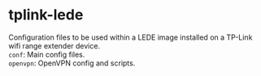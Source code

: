 # tplink-lede
Configuration files to be used within a LEDE image installed on a TP-Link wifi range extender device.  
`conf`: Main config files.  
`openvpn`: OpenVPN config and scripts.  
